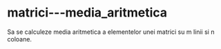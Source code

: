 # matrici---media_aritmetica
Sa se calculeze media aritmetica a elementelor unei matrici su m linii si n coloane.
